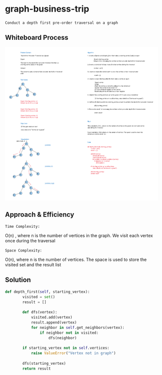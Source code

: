 # graph-business-trip
<!-- Description of the challenge -->
`Conduct a depth first pre-order traversal on a graph`

## Whiteboard Process
<!-- Embedded whiteboard image -->
![whiteboard](./cc38.png)

## Approach & Efficiency
 
`Time Complexity:`

 O(n) , where n is the number of vertices in the graph. We visit each vertex once during the traversal

`Space Complexity:`

O(n), where n is the number of vertices. The space is used to store the visited set and the result list

## Solution
<!-- Show how to run your code, and examples of it in action -->
```python
def depth_first(self, starting_vertex):
        visited = set()
        result = []

        def dfs(vertex):
            visited.add(vertex)
            result.append(vertex)
            for neighbor in self.get_neighbors(vertex):
                if neighbor not in visited:
                    dfs(neighbor)

        if starting_vertex not in self.vertices:
            raise ValueError("Vertex not in graph")

        dfs(starting_vertex)
        return result

```
